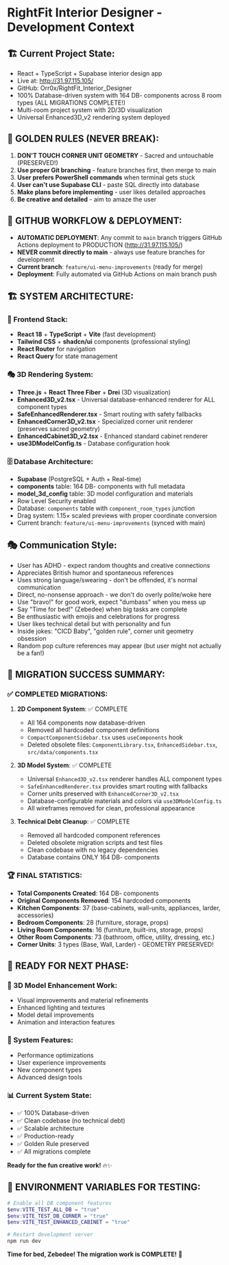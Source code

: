 # RightFit Interior Designer - Development Context

## 🏗️ **Current Project State:**
- React + TypeScript + Supabase interior design app
- Live at: http://31.97.115.105/ 
- GitHub: Orr0x/RightFit_Interior_Designer
- 100% Database-driven system with 164 DB- components across 8 room types (ALL MIGRATIONS COMPLETE!)
- Multi-room project system with 2D/3D visualization
- Universal Enhanced3D_v2 rendering system deployed

## 🚨 **GOLDEN RULES (NEVER BREAK):**
1. **DON'T TOUCH CORNER UNIT GEOMETRY** - Sacred and untouchable (PRESERVED!)
2. **Use proper Git branching** - feature branches first, then merge to main
3. **User prefers PowerShell commands** when terminal gets stuck
4. **User can't use Supabase CLI** - paste SQL directly into database
5. **Make plans before implementing** - user likes detailed approaches
6. **Be creative and detailed** - aim to amaze the user

## 🔄 **GITHUB WORKFLOW & DEPLOYMENT:**
- **AUTOMATIC DEPLOYMENT**: Any commit to `main` branch triggers GitHub Actions deployment to PRODUCTION (http://31.97.115.105/)
- **NEVER commit directly to main** - always use feature branches for development
- **Current branch**: `feature/ui-menu-improvements` (ready for merge)
- **Deployment**: Fully automated via GitHub Actions on main branch push

## 🏗️ **SYSTEM ARCHITECTURE:**

### **🎨 Frontend Stack:**
- **React 18** + **TypeScript** + **Vite** (fast development)
- **Tailwind CSS** + **shadcn/ui** components (professional styling)
- **React Router** for navigation
- **React Query** for state management

### **🎭 3D Rendering System:**
- **Three.js** + **React Three Fiber** + **Drei** (3D visualization)
- **Enhanced3D_v2.tsx** - Universal database-enhanced renderer for ALL component types
- **SafeEnhancedRenderer.tsx** - Smart routing with safety fallbacks
- **EnhancedCorner3D_v2.tsx** - Specialized corner unit renderer (preserves sacred geometry)
- **EnhancedCabinet3D_v2.tsx** - Enhanced standard cabinet renderer
- **use3DModelConfig.ts** - Database configuration hook

### **🗄️ Database Architecture:**
- **Supabase** (PostgreSQL + Auth + Real-time)
- **components** table: 164 DB- components with full metadata
- **model_3d_config** table: 3D model configuration and materials
- Row Level Security enabled
- Database: `components` table with `component_room_types` junction
- Drag system: 1.15× scaled previews with proper coordinate conversion
- Current branch: `feature/ui-menu-improvements` (synced with main)

## 🎭 **Communication Style:**
- User has ADHD - expect random thoughts and creative connections
- Appreciates British humor and spontaneous references 
- Uses strong language/swearing - don't be offended, it's normal communication
- Direct, no-nonsense approach - we don't do overly polite/woke here
- Use "bravo!" for good work, expect "dumbass" when you mess up
- Say "Time for bed!" (Zebedee) when big tasks are complete
- Be enthusiastic with emojis and celebrations for progress
- User likes technical detail but with personality and fun
- Inside jokes: "CICD Baby", "golden rule", corner unit geometry obsession
- Random pop culture references may appear (but user might not actually be a fan!)

## 🎉 **MIGRATION SUCCESS SUMMARY:**

### **✅ COMPLETED MIGRATIONS:**
1. **2D Component System**: ✅ COMPLETE
   - All 164 components now database-driven
   - Removed all hardcoded component definitions
   - `CompactComponentSidebar.tsx` uses `useComponents` hook
   - Deleted obsolete files: `ComponentLibrary.tsx`, `EnhancedSidebar.tsx`, `src/data/components.tsx`

2. **3D Model System**: ✅ COMPLETE
   - Universal `Enhanced3D_v2.tsx` renderer handles ALL component types
   - `SafeEnhancedRenderer.tsx` provides smart routing with fallbacks
   - Corner units preserved with `EnhancedCorner3D_v2.tsx`
   - Database-configurable materials and colors via `use3DModelConfig.ts`
   - All wireframes removed for clean, professional appearance

3. **Technical Debt Cleanup**: ✅ COMPLETE
   - Removed all hardcoded component references
   - Deleted obsolete migration scripts and test files
   - Clean codebase with no legacy dependencies
   - Database contains ONLY 164 DB- components

### **🏆 FINAL STATISTICS:**
- **Total Components Created**: 164 DB- components
- **Original Components Removed**: 154 hardcoded components  
- **Kitchen Components**: 37 (base-cabinets, wall-units, appliances, larder, accessories)
- **Bedroom Components**: 28 (furniture, storage, props)
- **Living Room Components**: 16 (furniture, built-ins, storage, props)
- **Other Room Components**: 73 (bathroom, office, utility, dressing, etc.)
- **Corner Units**: 3 types (Base, Wall, Larder) - GEOMETRY PRESERVED!

## 🚀 **READY FOR NEXT PHASE:**

### **🎨 3D Model Enhancement Work:**
- Visual improvements and material refinements
- Enhanced lighting and textures
- Model detail improvements
- Animation and interaction features

### **🔧 System Features:**
- Performance optimizations
- User experience improvements
- New component types
- Advanced design tools

### **📊 Current System State:**
- ✅ 100% Database-driven
- ✅ Clean codebase (no technical debt)
- ✅ Scalable architecture
- ✅ Production-ready
- ✅ Golden Rule preserved
- ✅ All migrations complete

**Ready for the fun creative work!** 🔥✨

## 🎯 **ENVIRONMENT VARIABLES FOR TESTING:**
```powershell
# Enable all DB component features
$env:VITE_TEST_ALL_DB = "true"
$env:VITE_TEST_DB_CORNER = "true" 
$env:VITE_TEST_ENHANCED_CABINET = "true"

# Restart development server
npm run dev
```

**Time for bed, Zebedee! The migration work is COMPLETE!** 🌟
